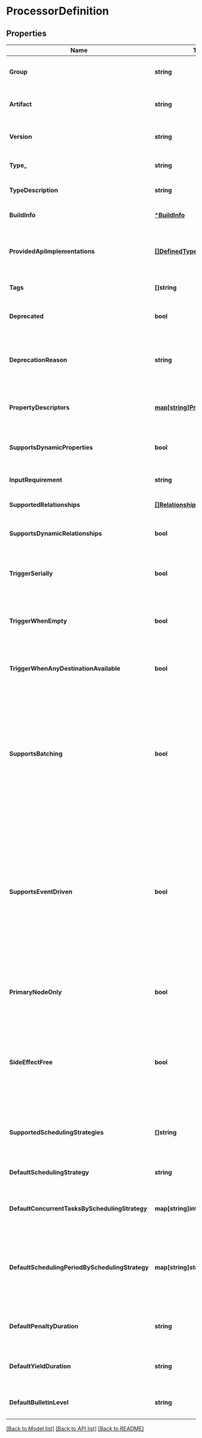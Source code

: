 # ProcessorDefinition

## Properties
Name | Type | Description | Notes
------------ | ------------- | ------------- | -------------
**Group** | **string** | The group name of the bundle that provides the referenced type. | [optional] [default to null]
**Artifact** | **string** | The artifact name of the bundle that provides the referenced type. | [optional] [default to null]
**Version** | **string** | The version of the bundle that provides the referenced type. | [optional] [default to null]
**Type_** | **string** | The fully-qualified class type | [default to null]
**TypeDescription** | **string** | The description of the type. | [optional] [default to null]
**BuildInfo** | [***BuildInfo**](BuildInfo.md) | The build metadata for this component | [optional] [default to null]
**ProvidedApiImplementations** | [**[]DefinedType**](DefinedType.md) | If this type represents a provider for an interface, this lists the APIs it implements | [optional] [default to null]
**Tags** | **[]string** | The tags associated with this type | [optional] [default to null]
**Deprecated** | **bool** | Whether or not the component has been deprecated | [optional] [default to null]
**DeprecationReason** | **string** | If this component has been deprecated, this optional field can be used to provide an explanation | [optional] [default to null]
**PropertyDescriptors** | [**map[string]PropertyDescriptor**](PropertyDescriptor.md) | Descriptions of configuration properties applicable to this component. | [optional] [default to null]
**SupportsDynamicProperties** | **bool** | Whether or not this component makes use of dynamic (user-set) properties. | [optional] [default to null]
**InputRequirement** | **string** | Any input requirements this processor has. | [optional] [default to null]
**SupportedRelationships** | [**[]Relationship**](Relationship.md) | The supported relationships for this processor. | [optional] [default to null]
**SupportsDynamicRelationships** | **bool** | Whether or not this processor supports dynamic relationships. | [optional] [default to null]
**TriggerSerially** | **bool** | Whether or not this processor should be triggered serially (i.e. no concurrent execution). | [optional] [default to null]
**TriggerWhenEmpty** | **bool** | Whether or not this processor should be triggered when incoming queues are empty. | [optional] [default to null]
**TriggerWhenAnyDestinationAvailable** | **bool** | Whether or not this processor should be triggered when any destination queue has room. | [optional] [default to null]
**SupportsBatching** | **bool** | Whether or not this processor supports batching. If a Processor uses this annotation, it allows the Framework to batch calls to session commits, as well as allowing the Framework to return the same session multiple times. | [optional] [default to null]
**SupportsEventDriven** | **bool** | Whether or not this processor supports event driven scheduling. Indicates to the framework that the Processor is eligible to be scheduled to run based on the occurrence of an \&quot;Event\&quot; (e.g., when a FlowFile is enqueued in an incoming Connection), rather than being triggered periodically. | [optional] [default to null]
**PrimaryNodeOnly** | **bool** | Whether or not this processor should be scheduled only on the primary node in a cluster. | [optional] [default to null]
**SideEffectFree** | **bool** | Whether or not this processor is considered side-effect free. Side-effect free indicate that the processor&#39;s operations on FlowFiles can be safely repeated across process sessions. | [optional] [default to null]
**SupportedSchedulingStrategies** | **[]string** | The supported scheduling strategies, such as TIME_DRIVER, CRON, or EVENT_DRIVEN. | [optional] [default to null]
**DefaultSchedulingStrategy** | **string** | The default scheduling strategy for the processor. | [optional] [default to null]
**DefaultConcurrentTasksBySchedulingStrategy** | **map[string]int32** | The default concurrent tasks for each scheduling strategy. | [optional] [default to null]
**DefaultSchedulingPeriodBySchedulingStrategy** | **map[string]string** | The default scheduling period for each scheduling strategy. The scheduling period is expected to be a time period, such as \&quot;30 sec\&quot;. | [optional] [default to null]
**DefaultPenaltyDuration** | **string** | The default penalty duration as a time period, such as \&quot;30 sec\&quot;. | [optional] [default to null]
**DefaultYieldDuration** | **string** | The default yield duration as a time period, such as \&quot;1 sec\&quot;. | [optional] [default to null]
**DefaultBulletinLevel** | **string** | The default bulletin level, such as WARN, INFO, DEBUG, etc. | [optional] [default to null]

[[Back to Model list]](../README.md#documentation-for-models) [[Back to API list]](../README.md#documentation-for-api-endpoints) [[Back to README]](../README.md)



